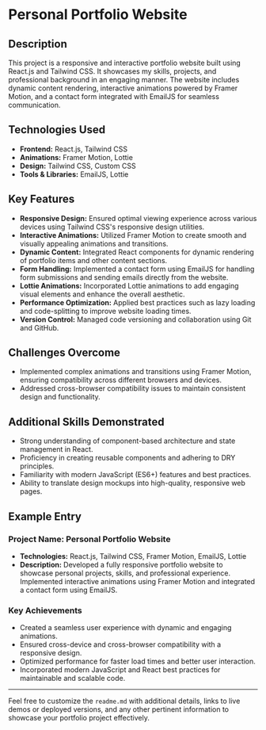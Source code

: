 # Personal Portfolio Website


## Description

This project is a responsive and interactive portfolio website built using React.js and Tailwind CSS. It showcases my skills, projects, and professional background in an engaging manner. The website includes dynamic content rendering, interactive animations powered by Framer Motion, and a contact form integrated with EmailJS for seamless communication.

## Technologies Used

- **Frontend:** React.js, Tailwind CSS
- **Animations:** Framer Motion, Lottie
- **Design:** Tailwind CSS, Custom CSS
- **Tools & Libraries:** EmailJS, Lottie

## Key Features

- **Responsive Design:** Ensured optimal viewing experience across various devices using Tailwind CSS's responsive design utilities.
- **Interactive Animations:** Utilized Framer Motion to create smooth and visually appealing animations and transitions.
- **Dynamic Content:** Integrated React components for dynamic rendering of portfolio items and other content sections.
- **Form Handling:** Implemented a contact form using EmailJS for handling form submissions and sending emails directly from the website.
- **Lottie Animations:** Incorporated Lottie animations to add engaging visual elements and enhance the overall aesthetic.
- **Performance Optimization:** Applied best practices such as lazy loading and code-splitting to improve website loading times.
- **Version Control:** Managed code versioning and collaboration using Git and GitHub.

## Challenges Overcome

- Implemented complex animations and transitions using Framer Motion, ensuring compatibility across different browsers and devices.
- Addressed cross-browser compatibility issues to maintain consistent design and functionality.

## Additional Skills Demonstrated

- Strong understanding of component-based architecture and state management in React.
- Proficiency in creating reusable components and adhering to DRY principles.
- Familiarity with modern JavaScript (ES6+) features and best practices.
- Ability to translate design mockups into high-quality, responsive web pages.

## Example Entry

### Project Name: Personal Portfolio Website
- **Technologies:** React.js, Tailwind CSS, Framer Motion, EmailJS, Lottie
- **Description:** Developed a fully responsive portfolio website to showcase personal projects, skills, and professional experience. Implemented interactive animations using Framer Motion and integrated a contact form using EmailJS.

### Key Achievements

- Created a seamless user experience with dynamic and engaging animations.
- Ensured cross-device and cross-browser compatibility with a responsive design.
- Optimized performance for faster load times and better user interaction.
- Incorporated modern JavaScript and React best practices for maintainable and scalable code.

---

Feel free to customize the `readme.md` with additional details, links to live demos or deployed versions, and any other pertinent information to showcase your portfolio project effectively.
